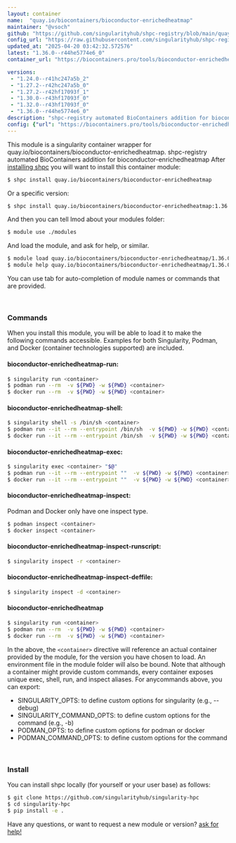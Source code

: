 ```yaml
---
layout: container
name:  "quay.io/biocontainers/bioconductor-enrichedheatmap"
maintainer: "@vsoch"
github: "https://github.com/singularityhub/shpc-registry/blob/main/quay.io/biocontainers/bioconductor-enrichedheatmap/container.yaml"
config_url: "https://raw.githubusercontent.com/singularityhub/shpc-registry/main/quay.io/biocontainers/bioconductor-enrichedheatmap/container.yaml"
updated_at: "2025-04-20 03:42:32.572576"
latest: "1.36.0--r44he5774e6_0"
container_url: "https://biocontainers.pro/tools/bioconductor-enrichedheatmap"

versions:
 - "1.24.0--r41hc247a5b_2"
 - "1.27.2--r42hc247a5b_0"
 - "1.27.2--r42hf17093f_1"
 - "1.30.0--r43hf17093f_0"
 - "1.32.0--r43hf17093f_0"
 - "1.36.0--r44he5774e6_0"
description: "shpc-registry automated BioContainers addition for bioconductor-enrichedheatmap"
config: {"url": "https://biocontainers.pro/tools/bioconductor-enrichedheatmap", "maintainer": "@vsoch", "description": "shpc-registry automated BioContainers addition for bioconductor-enrichedheatmap", "latest": {"1.36.0--r44he5774e6_0": "sha256:382b278130d405be8068d63434f3b037e3c6528f1fbcd0c9b0aa3cabe708f6f8"}, "tags": {"1.24.0--r41hc247a5b_2": "sha256:60171a93bee57a9c114ea1523e46b5de3d61500b24d5c94f7fb16a38e54078e9", "1.27.2--r42hc247a5b_0": "sha256:300d0907c65fb6750c4ecc9a0d9462d901e66d94ce109e109ede3d98a035b3e3", "1.27.2--r42hf17093f_1": "sha256:a60984339235bda46bf71eef8576468aab29bf63507b058684d1c274e941117f", "1.30.0--r43hf17093f_0": "sha256:647d48e4d5587c9ce27a8d2a7d49c2e634d126da2df191fef118789db6fe6c5f", "1.32.0--r43hf17093f_0": "sha256:5e32e11069bde8c523bdcfc9a6db6006e0358abadaeab0c6f55b8de997f154de", "1.36.0--r44he5774e6_0": "sha256:382b278130d405be8068d63434f3b037e3c6528f1fbcd0c9b0aa3cabe708f6f8"}, "docker": "quay.io/biocontainers/bioconductor-enrichedheatmap"}
---
```


This module is a singularity container wrapper for quay.io/biocontainers/bioconductor-enrichedheatmap.
shpc-registry automated BioContainers addition for bioconductor-enrichedheatmap
After [installing shpc](#install) you will want to install this container module:


```bash
$ shpc install quay.io/biocontainers/bioconductor-enrichedheatmap
```

Or a specific version:

```bash
$ shpc install quay.io/biocontainers/bioconductor-enrichedheatmap:1.36.0--r44he5774e6_0
```

And then you can tell lmod about your modules folder:

```bash
$ module use ./modules
```

And load the module, and ask for help, or similar.

```bash
$ module load quay.io/biocontainers/bioconductor-enrichedheatmap/1.36.0--r44he5774e6_0
$ module help quay.io/biocontainers/bioconductor-enrichedheatmap/1.36.0--r44he5774e6_0
```

You can use tab for auto-completion of module names or commands that are provided.

<br>

### Commands

When you install this module, you will be able to load it to make the following commands accessible.
Examples for both Singularity, Podman, and Docker (container technologies supported) are included.

#### bioconductor-enrichedheatmap-run:

```bash
$ singularity run <container>
$ podman run --rm  -v ${PWD} -w ${PWD} <container>
$ docker run --rm  -v ${PWD} -w ${PWD} <container>
```

#### bioconductor-enrichedheatmap-shell:

```bash
$ singularity shell -s /bin/sh <container>
$ podman run --it --rm --entrypoint /bin/sh  -v ${PWD} -w ${PWD} <container>
$ docker run --it --rm --entrypoint /bin/sh  -v ${PWD} -w ${PWD} <container>
```

#### bioconductor-enrichedheatmap-exec:

```bash
$ singularity exec <container> "$@"
$ podman run --it --rm --entrypoint ""  -v ${PWD} -w ${PWD} <container> "$@"
$ docker run --it --rm --entrypoint ""  -v ${PWD} -w ${PWD} <container> "$@"
```

#### bioconductor-enrichedheatmap-inspect:

Podman and Docker only have one inspect type.

```bash
$ podman inspect <container>
$ docker inspect <container>
```

#### bioconductor-enrichedheatmap-inspect-runscript:

```bash
$ singularity inspect -r <container>
```

#### bioconductor-enrichedheatmap-inspect-deffile:

```bash
$ singularity inspect -d <container>
```



#### bioconductor-enrichedheatmap

```bash
$ singularity run <container>
$ podman run --rm  -v ${PWD} -w ${PWD} <container>
$ docker run --rm  -v ${PWD} -w ${PWD} <container>
```


In the above, the `<container>` directive will reference an actual container provided
by the module, for the version you have chosen to load. An environment file in the
module folder will also be bound. Note that although a container
might provide custom commands, every container exposes unique exec, shell, run, and
inspect aliases. For anycommands above, you can export:

 - SINGULARITY_OPTS: to define custom options for singularity (e.g., --debug)
 - SINGULARITY_COMMAND_OPTS: to define custom options for the command (e.g., -b)
 - PODMAN_OPTS: to define custom options for podman or docker
 - PODMAN_COMMAND_OPTS: to define custom options for the command

<br>

### Install

You can install shpc locally (for yourself or your user base) as follows:

```bash
$ git clone https://github.com/singularityhub/singularity-hpc
$ cd singularity-hpc
$ pip install -e .
```

Have any questions, or want to request a new module or version? [ask for help!](https://github.com/singularityhub/singularity-hpc/issues)
